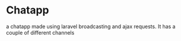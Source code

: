 # Chatapp
a chatapp made using laravel broadcasting and ajax requests. It has a couple of different channels
